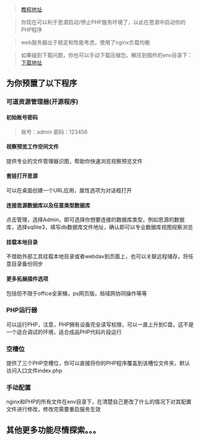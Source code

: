 > [教程地址](https://ld246.com/article/1701959780968)

> 你现在可以利于思源启动/停止PHP服务环境了，以此在思源中启动你的PHP程序

> web服务器出于稳定和性能考虑，使用了nginx负载均衡

> 如果碰到下载问题，你也可以手动下载压缩包，解压到插件的env目录下：[下载地址](http://tool.muhan.studio/Extensions.zip)

## 为你预置了以下程序
### 可道资源管理器(开源程序)
#### 初始账号密码
> 账号：admin
> 密码：123456

#### 视察预览工作空间文件
提供专业的文件管理器识图，帮助你快速浏览视察预览文件
#### 套娃打开思源
可以在桌面创建一个URL应用，属性选项为对话框打开
#### 连接思源数据库以及任意类型数据库
点击管理，选择Admin，即可选择你想要连接的数据库类型，例如思源的数据库，选择sqllite3，填写db数据库文件地址，确认即可以专业数据库视图视察浏览
#### 挂载本地目录
不借助外部工具挂载本地目录或者webdav到页面上，也可以关联远程储存，将任意目录备份同步

#### 更多拓展插件选项
包括但不限于office全家桶，ps网页版，局域网协同操作等等

### PHP运行器
可以运行PHP，注意，PHP拥有设备完全读写权限，可以一直上升到C盘，这不是一个适合调试的环境，适合成品PHP代码片段运行

### 空槽位
提供了三个PHP空槽位，你可以直接将你的PHP程序覆盖到该槽位文件夹，默认访问入口文件index.php

### 手动配置
nginx和PHP的所有文件在env目录下，在清楚自己更改了什么的情况下对其配置文件进行修改，修改完需要重启服务生效

## 其他更多功能尽情探索。。。